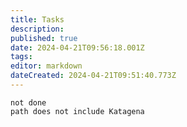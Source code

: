 ```yaml
---
title: Tasks
description: 
published: true
date: 2024-04-21T09:56:18.001Z
tags: 
editor: markdown
dateCreated: 2024-04-21T09:51:40.773Z
---
```


```tasks
not done
path does not include Katagena
```

